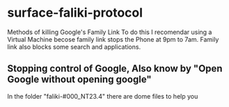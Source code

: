 # surface-faliki-protocol
Methods of killing Google's Family Link
To do this I recomendar using a Virtual Machine becose family link stops the Phone at 9pm to 7am.
Family link also blocks some search and applications. 
## Stopping control of Google, Also know by "Open Google without opening google" 
In the folder "faliki-#000_NT23.4" there are dome files to help you
